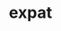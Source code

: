 ---
title: "expat"
layout: cache
categories: [package, develop-2024-03-17]
meta: {"versions": ["2.6.2"], "compilers": ["apple-clang@=15.0.0", "cce@=15.0.1", "gcc@=10.3.0", "gcc@=11.1.0", "gcc@=11.4.0", "gcc@=12.3.0", "gcc@=7.3.1", "gcc@=7.5.0", "gcc@=9.4.0", "oneapi@=2024.0.0"], "oss": ["amzn2", "rhel8", "sle_hpc15", "ubuntu18.04", "ubuntu20.04", "ubuntu22.04", "ventura"], "platforms": ["darwin", "linux"], "targets": ["aarch64", "neoverse_n1", "neoverse_v1", "neoverse_v2", "ppc64le", "x86_64_v3", "x86_64_v4", "zen4"], "stacks": ["aws-isc", "aws-isc-aarch64", "build_systems", "data-vis-sdk", "developer-tools", "e4s", "e4s-cray-rhel", "e4s-cray-sles", "e4s-neoverse-v2", "e4s-neoverse_v1", "e4s-oneapi", "e4s-power", "e4s-rocm-external", "ml-darwin-aarch64-mps", "ml-linux-x86_64-cpu", "ml-linux-x86_64-cuda", "ml-linux-x86_64-rocm", "radiuss", "radiuss-aws", "radiuss-aws-aarch64", "root", "tutorial"], "num_specs": 14, "num_specs_by_stack": {"root": 14, "ml-darwin-aarch64-mps": 1, "aws-isc-aarch64": 2, "radiuss-aws-aarch64": 2, "aws-isc": 1, "radiuss-aws": 1, "e4s-cray-rhel": 1, "e4s-neoverse_v1": 1, "data-vis-sdk": 1, "e4s-power": 1, "build_systems": 1, "radiuss": 1, "developer-tools": 1, "e4s-cray-sles": 1, "e4s-neoverse-v2": 1, "ml-linux-x86_64-cuda": 1, "tutorial": 2, "ml-linux-x86_64-rocm": 1, "e4s-rocm-external": 1, "ml-linux-x86_64-cpu": 1, "e4s": 1, "e4s-oneapi": 1}}
spec_details: [{"hash": "647zzgfka4pilqx4rbosr4efrbcdbk3s", "compiler": "apple-clang@=15.0.0", "versions": ["2.6.2"], "os": "ventura", "platform": "darwin", "target": "aarch64", "variants": ["build_system=autotools", "~libbsd"], "stacks": ["root", "ml-darwin-aarch64-mps"], "size": "-", "tarball": "https://binaries.spack.io/develop-2024-03-17/build_cache/darwin-ventura-aarch64/apple-clang-15.0.0/expat-2.6.2/darwin-ventura-aarch64-apple-clang-15.0.0-expat-2.6.2-647zzgfka4pilqx4rbosr4efrbcdbk3s.spack"}, {"hash": "fgmu3wirvjnvxhg5h3xpfna7a23jc3ac", "compiler": "gcc@=7.3.1", "versions": ["2.6.2"], "os": "amzn2", "platform": "linux", "target": "aarch64", "variants": ["build_system=autotools", "+libbsd"], "stacks": ["aws-isc-aarch64", "radiuss-aws-aarch64", "root"], "size": "-", "tarball": "https://binaries.spack.io/develop-2024-03-17/build_cache/linux-amzn2-aarch64/gcc-7.3.1/expat-2.6.2/linux-amzn2-aarch64-gcc-7.3.1-expat-2.6.2-fgmu3wirvjnvxhg5h3xpfna7a23jc3ac.spack"}, {"hash": "wxpdvihitakfe3cr373ya7fckqgnfbnn", "compiler": "gcc@=7.3.1", "versions": ["2.6.2"], "os": "amzn2", "platform": "linux", "target": "neoverse_n1", "variants": ["build_system=autotools", "+libbsd"], "stacks": ["aws-isc-aarch64", "radiuss-aws-aarch64", "root"], "size": "-", "tarball": "https://binaries.spack.io/develop-2024-03-17/build_cache/linux-amzn2-neoverse_n1/gcc-7.3.1/expat-2.6.2/linux-amzn2-neoverse_n1-gcc-7.3.1-expat-2.6.2-wxpdvihitakfe3cr373ya7fckqgnfbnn.spack"}, {"hash": "xfd4duaqu7edcedv3yhufxoicketgh5r", "compiler": "gcc@=7.3.1", "versions": ["2.6.2"], "os": "amzn2", "platform": "linux", "target": "x86_64_v3", "variants": ["build_system=autotools", "+libbsd"], "stacks": ["root", "aws-isc", "radiuss-aws"], "size": "-", "tarball": "https://binaries.spack.io/develop-2024-03-17/build_cache/linux-amzn2-x86_64_v3/gcc-7.3.1/expat-2.6.2/linux-amzn2-x86_64_v3-gcc-7.3.1-expat-2.6.2-xfd4duaqu7edcedv3yhufxoicketgh5r.spack"}, {"hash": "vt7lg74ooaxfphznetqq5ujxc7vvfz4d", "compiler": "cce@=15.0.1", "versions": ["2.6.2"], "os": "rhel8", "platform": "linux", "target": "zen4", "variants": ["build_system=autotools", "+libbsd"], "stacks": ["e4s-cray-rhel", "root"], "size": "-", "tarball": "https://binaries.spack.io/develop-2024-03-17/build_cache/linux-rhel8-zen4/cce-15.0.1/expat-2.6.2/linux-rhel8-zen4-cce-15.0.1-expat-2.6.2-vt7lg74ooaxfphznetqq5ujxc7vvfz4d.spack"}, {"hash": "3uvt35zm5xel27euugf7etb4qinjew4n", "compiler": "gcc@=11.4.0", "versions": ["2.6.2"], "os": "ubuntu22.04", "platform": "linux", "target": "neoverse_v1", "variants": ["build_system=autotools", "+libbsd"], "stacks": ["root", "e4s-neoverse_v1"], "size": "-", "tarball": "https://binaries.spack.io/develop-2024-03-17/build_cache/linux-ubuntu22.04-neoverse_v1/gcc-11.4.0/expat-2.6.2/linux-ubuntu22.04-neoverse_v1-gcc-11.4.0-expat-2.6.2-3uvt35zm5xel27euugf7etb4qinjew4n.spack"}, {"hash": "iq5thv6bkpy7rqnvpe2wxg6tomv6fwgk", "compiler": "gcc@=11.1.0", "versions": ["2.6.2"], "os": "ubuntu20.04", "platform": "linux", "target": "x86_64_v3", "variants": ["build_system=autotools", "+libbsd"], "stacks": ["data-vis-sdk", "root"], "size": "-", "tarball": "https://binaries.spack.io/develop-2024-03-17/build_cache/linux-ubuntu20.04-x86_64_v3/gcc-11.1.0/expat-2.6.2/linux-ubuntu20.04-x86_64_v3-gcc-11.1.0-expat-2.6.2-iq5thv6bkpy7rqnvpe2wxg6tomv6fwgk.spack"}, {"hash": "5gs6g5zrpyrvgkcngrbed736ii4rqhd4", "compiler": "gcc@=9.4.0", "versions": ["2.6.2"], "os": "ubuntu20.04", "platform": "linux", "target": "ppc64le", "variants": ["build_system=autotools", "+libbsd"], "stacks": ["root", "e4s-power"], "size": "-", "tarball": "https://binaries.spack.io/develop-2024-03-17/build_cache/linux-ubuntu20.04-ppc64le/gcc-9.4.0/expat-2.6.2/linux-ubuntu20.04-ppc64le-gcc-9.4.0-expat-2.6.2-5gs6g5zrpyrvgkcngrbed736ii4rqhd4.spack"}, {"hash": "epcv2wdykvky5gd66e5zeamyf4ru52rt", "compiler": "gcc@=7.5.0", "versions": ["2.6.2"], "os": "ubuntu18.04", "platform": "linux", "target": "x86_64_v3", "variants": ["build_system=autotools", "+libbsd"], "stacks": ["build_systems", "root", "radiuss", "developer-tools"], "size": "-", "tarball": "https://binaries.spack.io/develop-2024-03-17/build_cache/linux-ubuntu18.04-x86_64_v3/gcc-7.5.0/expat-2.6.2/linux-ubuntu18.04-x86_64_v3-gcc-7.5.0-expat-2.6.2-epcv2wdykvky5gd66e5zeamyf4ru52rt.spack"}, {"hash": "kfwggza3ptjtmab72cr627udduovhylt", "compiler": "gcc@=10.3.0", "versions": ["2.6.2"], "os": "sle_hpc15", "platform": "linux", "target": "x86_64_v4", "variants": ["build_system=autotools", "+libbsd"], "stacks": ["e4s-cray-sles", "root"], "size": "-", "tarball": "https://binaries.spack.io/develop-2024-03-17/build_cache/linux-sle_hpc15-x86_64_v4/gcc-10.3.0/expat-2.6.2/linux-sle_hpc15-x86_64_v4-gcc-10.3.0-expat-2.6.2-kfwggza3ptjtmab72cr627udduovhylt.spack"}, {"hash": "kxm6lynudewkv7e44h46lipk2akdfcij", "compiler": "gcc@=11.4.0", "versions": ["2.6.2"], "os": "ubuntu22.04", "platform": "linux", "target": "neoverse_v2", "variants": ["build_system=autotools", "+libbsd"], "stacks": ["root", "e4s-neoverse-v2"], "size": "-", "tarball": "https://binaries.spack.io/develop-2024-03-17/build_cache/linux-ubuntu22.04-neoverse_v2/gcc-11.4.0/expat-2.6.2/linux-ubuntu22.04-neoverse_v2-gcc-11.4.0-expat-2.6.2-kxm6lynudewkv7e44h46lipk2akdfcij.spack"}, {"hash": "cfz4k4pd7oibkeokpihtsf6itczjrrdu", "compiler": "gcc@=11.4.0", "versions": ["2.6.2"], "os": "ubuntu22.04", "platform": "linux", "target": "x86_64_v3", "variants": ["build_system=autotools", "+libbsd"], "stacks": ["ml-linux-x86_64-cuda", "root", "tutorial", "ml-linux-x86_64-rocm", "e4s-rocm-external", "ml-linux-x86_64-cpu", "e4s"], "size": "-", "tarball": "https://binaries.spack.io/develop-2024-03-17/build_cache/linux-ubuntu22.04-x86_64_v3/gcc-11.4.0/expat-2.6.2/linux-ubuntu22.04-x86_64_v3-gcc-11.4.0-expat-2.6.2-cfz4k4pd7oibkeokpihtsf6itczjrrdu.spack"}, {"hash": "5reqbnorgy7ywlgsq6f4ncymx5rrcgjd", "compiler": "oneapi@=2024.0.0", "versions": ["2.6.2"], "os": "ubuntu22.04", "platform": "linux", "target": "x86_64_v3", "variants": ["build_system=autotools", "+libbsd"], "stacks": ["root", "e4s-oneapi"], "size": "-", "tarball": "https://binaries.spack.io/develop-2024-03-17/build_cache/linux-ubuntu22.04-x86_64_v3/oneapi-2024.0.0/expat-2.6.2/linux-ubuntu22.04-x86_64_v3-oneapi-2024.0.0-expat-2.6.2-5reqbnorgy7ywlgsq6f4ncymx5rrcgjd.spack"}, {"hash": "jcg2odncjal3pffxf2muvd43x5ruchoa", "compiler": "gcc@=12.3.0", "versions": ["2.6.2"], "os": "ubuntu22.04", "platform": "linux", "target": "x86_64_v3", "variants": ["build_system=autotools", "+libbsd"], "stacks": ["root", "tutorial"], "size": "-", "tarball": "https://binaries.spack.io/develop-2024-03-17/build_cache/linux-ubuntu22.04-x86_64_v3/gcc-12.3.0/expat-2.6.2/linux-ubuntu22.04-x86_64_v3-gcc-12.3.0-expat-2.6.2-jcg2odncjal3pffxf2muvd43x5ruchoa.spack"}]
---